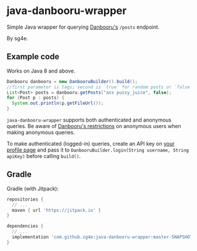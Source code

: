 # java-danbooru-wrapper

Simple Java wrapper for querying [Danbooru's](https://danbooru.donmai.us/) `/posts` endpoint.

By sg4e.

## Example code

Works on Java 8 and above.

```java
Danbooru danbooru = new DanbooruBuilder().build();
//first parameter is tags; second is `true` for random posts or `false` for most recent
List<Post> posts = danbooru.getPosts("ass pussy_juice", false);
for (Post p : posts) {
  System.out.println(p.getFileUrl());
}
```

`java-danbooru-wrapper` supports both authenticated and anonymous queries. Be aware of [Danbooru's restrictions](https://danbooru.donmai.us/wiki_pages/help%3Ausers) on anonymous users when making anonymous queries.

To make authenticated (logged-in) queries, create an API key on [your profile page](https://danbooru.donmai.us/profile) and pass it to `DanbooruBuilder.login(String username, String apiKey)` before calling `build()`.

## Gradle

Gradle (with Jitpack):
```groovy
repositories {
  // ...
  maven { url 'https://jitpack.io' }
}

dependencies {
  // ...
  implementation 'com.github.sg4e:java-danbooru-wrapper:master-SNAPSHOT'
}
```
